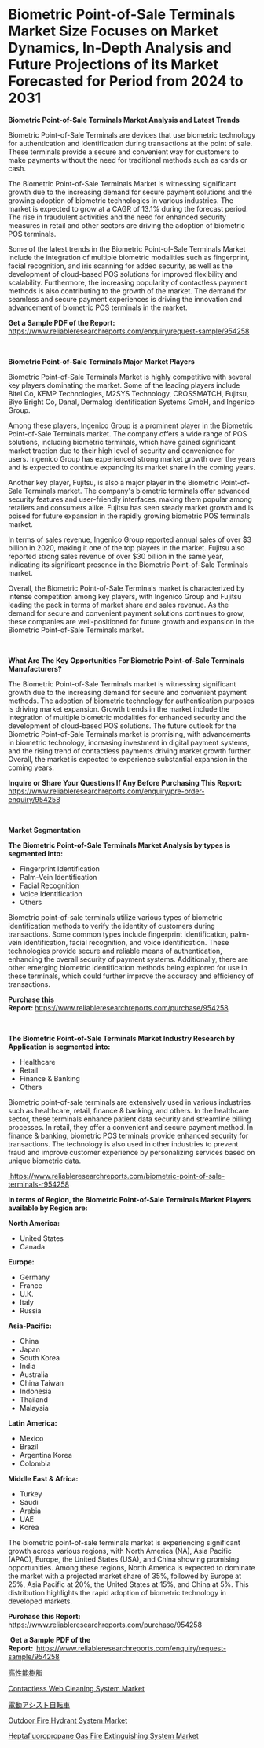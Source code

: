 <p><h1>Biometric Point-of-Sale Terminals Market Size Focuses on Market Dynamics, In-Depth Analysis and Future Projections of its Market Forecasted for Period from 2024 to 2031</h1></p><p><strong>Biometric Point-of-Sale Terminals Market Analysis and Latest Trends</strong></p>
<p><p>Biometric Point-of-Sale Terminals are devices that use biometric technology for authentication and identification during transactions at the point of sale. These terminals provide a secure and convenient way for customers to make payments without the need for traditional methods such as cards or cash.</p><p>The Biometric Point-of-Sale Terminals Market is witnessing significant growth due to the increasing demand for secure payment solutions and the growing adoption of biometric technologies in various industries. The market is expected to grow at a CAGR of 13.1% during the forecast period. The rise in fraudulent activities and the need for enhanced security measures in retail and other sectors are driving the adoption of biometric POS terminals.</p><p>Some of the latest trends in the Biometric Point-of-Sale Terminals Market include the integration of multiple biometric modalities such as fingerprint, facial recognition, and iris scanning for added security, as well as the development of cloud-based POS solutions for improved flexibility and scalability. Furthermore, the increasing popularity of contactless payment methods is also contributing to the growth of the market. The demand for seamless and secure payment experiences is driving the innovation and advancement of biometric POS terminals in the market.</p></p>
<p><strong>Get a Sample PDF of the Report:&nbsp;</strong> <a href="https://www.reliableresearchreports.com/enquiry/request-sample/954258">https://www.reliableresearchreports.com/enquiry/request-sample/954258</a></p>
<p>&nbsp;</p>
<p><strong>Biometric Point-of-Sale Terminals Major Market Players</strong></p>
<p><p>Biometric Point-of-Sale Terminals Market is highly competitive with several key players dominating the market. Some of the leading players include Bitel Co, KEMP Technologies, M2SYS Technology, CROSSMATCH, Fujitsu, Biyo Bright Co, Danal, Dermalog Identification Systems GmbH, and Ingenico Group.</p><p>Among these players, Ingenico Group is a prominent player in the Biometric Point-of-Sale Terminals market. The company offers a wide range of POS solutions, including biometric terminals, which have gained significant market traction due to their high level of security and convenience for users. Ingenico Group has experienced strong market growth over the years and is expected to continue expanding its market share in the coming years.</p><p>Another key player, Fujitsu, is also a major player in the Biometric Point-of-Sale Terminals market. The company's biometric terminals offer advanced security features and user-friendly interfaces, making them popular among retailers and consumers alike. Fujitsu has seen steady market growth and is poised for future expansion in the rapidly growing biometric POS terminals market.</p><p>In terms of sales revenue, Ingenico Group reported annual sales of over $3 billion in 2020, making it one of the top players in the market. Fujitsu also reported strong sales revenue of over $30 billion in the same year, indicating its significant presence in the Biometric Point-of-Sale Terminals market.</p><p>Overall, the Biometric Point-of-Sale Terminals market is characterized by intense competition among key players, with Ingenico Group and Fujitsu leading the pack in terms of market share and sales revenue. As the demand for secure and convenient payment solutions continues to grow, these companies are well-positioned for future growth and expansion in the Biometric Point-of-Sale Terminals market.</p></p>
<p>&nbsp;</p>
<p><strong>What Are The Key Opportunities For Biometric Point-of-Sale Terminals Manufacturers?</strong></p>
<p><p>The Biometric Point-of-Sale Terminals market is witnessing significant growth due to the increasing demand for secure and convenient payment methods. The adoption of biometric technology for authentication purposes is driving market expansion. Growth trends in the market include the integration of multiple biometric modalities for enhanced security and the development of cloud-based POS solutions. The future outlook for the Biometric Point-of-Sale Terminals market is promising, with advancements in biometric technology, increasing investment in digital payment systems, and the rising trend of contactless payments driving market growth further. Overall, the market is expected to experience substantial expansion in the coming years.</p></p>
<p><strong>Inquire or Share Your Questions If Any Before Purchasing This Report:</strong> <a href="https://www.reliableresearchreports.com/enquiry/pre-order-enquiry/954258">https://www.reliableresearchreports.com/enquiry/pre-order-enquiry/954258</a></p>
<p>&nbsp;</p>
<p><strong>Market Segmentation</strong></p>
<p><strong>The Biometric Point-of-Sale Terminals Market Analysis by types is segmented into:</strong></p>
<p><ul><li>Fingerprint Identification</li><li>Palm-Vein Identification</li><li>Facial Recognition</li><li>Voice Identification</li><li>Others</li></ul></p>
<p><p>Biometric point-of-sale terminals utilize various types of biometric identification methods to verify the identity of customers during transactions. Some common types include fingerprint identification, palm-vein identification, facial recognition, and voice identification. These technologies provide secure and reliable means of authentication, enhancing the overall security of payment systems. Additionally, there are other emerging biometric identification methods being explored for use in these terminals, which could further improve the accuracy and efficiency of transactions.</p></p>
<p><strong>Purchase this Report:&nbsp;</strong><a href="https://www.reliableresearchreports.com/purchase/954258">https://www.reliableresearchreports.com/purchase/954258</a></p>
<p>&nbsp;</p>
<p><strong>The Biometric Point-of-Sale Terminals Market Industry Research by Application is segmented into:</strong></p>
<p><ul><li>Healthcare</li><li>Retail</li><li>Finance & Banking</li><li>Others</li></ul></p>
<p><p>Biometric point-of-sale terminals are extensively used in various industries such as healthcare, retail, finance & banking, and others. In the healthcare sector, these terminals enhance patient data security and streamline billing processes. In retail, they offer a convenient and secure payment method. In finance & banking, biometric POS terminals provide enhanced security for transactions. The technology is also used in other industries to prevent fraud and improve customer experience by personalizing services based on unique biometric data.</p></p>
<p><a href="https://www.reliableresearchreports.com/biometric-point-of-sale-terminals-r954258">&nbsp;https://www.reliableresearchreports.com/biometric-point-of-sale-terminals-r954258</a></p>
<p><strong>In terms of Region, the Biometric Point-of-Sale Terminals Market Players available by Region are:</strong></p>
<p>
    <p> <strong> North America: </strong>
        <ul>
            <li>United States</li>
            <li>Canada</li>
        </ul>
        </p> 
    <p> <strong> Europe: </strong>
        <ul>
            <li>Germany</li>
            <li>France</li>
            <li>U.K.</li>
            <li>Italy</li>
            <li>Russia</li>
        </ul>
        </p> 
    <p> <strong> Asia-Pacific: </strong>
        <ul>
            <li>China</li>
            <li>Japan</li>
            <li>South Korea</li>
            <li>India</li>
            <li>Australia</li>
            <li>China Taiwan</li>
            <li>Indonesia</li>
            <li>Thailand</li>
            <li>Malaysia</li>
        </ul>
        </p> 
    <p> <strong> Latin America: </strong>
        <ul>
            <li>Mexico</li>
            <li>Brazil</li>
            <li>Argentina Korea</li>
            <li>Colombia</li>
        </ul>
        </p> 
    <p> <strong> Middle East & Africa: </strong>
        <ul>
            <li>Turkey</li>
            <li>Saudi</li>
            <li>Arabia</li>
            <li>UAE</li>
            <li>Korea</li>
        </ul>
    </p>
    </p>
<p><p>The biometric point-of-sale terminals market is experiencing significant growth across various regions, with North America (NA), Asia Pacific (APAC), Europe, the United States (USA), and China showing promising opportunities. Among these regions, North America is expected to dominate the market with a projected market share of 35%, followed by Europe at 25%, Asia Pacific at 20%, the United States at 15%, and China at 5%. This distribution highlights the rapid adoption of biometric technology in developed markets.</p></p>
<p><strong>Purchase this Report: </strong><a href="https://www.reliableresearchreports.com/purchase/954258">https://www.reliableresearchreports.com/purchase/954258</a></p>
<p>&nbsp;<strong>Get a Sample PDF of the Report:&nbsp;&nbsp;</strong><a href="https://www.reliableresearchreports.com/enquiry/request-sample/954258">https://www.reliableresearchreports.com/enquiry/request-sample/954258</a></p>
<p><strong></strong></p>
<p><p><a href="https://github.com/alyle7648/Market-Research-Report-List-2/blob/main/1268999170703.md">高性能樹脂</a></p><p><a href="https://issuu.com/reportprime-2/docs/contactless-web-cleaning-system-market-size-2030.p">Contactless Web Cleaning System Market</a></p><p><a href="https://github.com/leigh4852023/Market-Research-Report-List-2/blob/main/4436722170704.md">電動アシスト自転車</a></p><p><a href="https://github.com/wnxtvsgd56/Market-Research-Report-List-1/blob/main/outdoor-fire-hydrant-system-market.md">Outdoor Fire Hydrant System Market</a></p><p><a href="https://github.com/marlinacrngin/Market-Research-Report-List-1/blob/main/heptafluoropropane-gas-fire-extinguishing-system-market.md">Heptafluoropropane Gas Fire Extinguishing System Market</a></p></p>